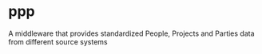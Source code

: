 # ppp
A middleware that provides standardized People, Projects and Parties data from different source systems
